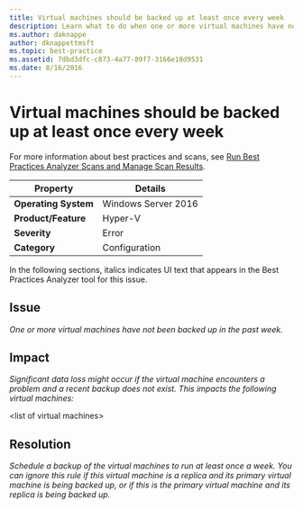 ```yaml
---
title: Virtual machines should be backed up at least once every week
description: Learn what to do when one or more virtual machines have not been backed up in the past week.
ms.author: daknappe
author: dknappettmsft
ms.topic: best-practice
ms.assetid: 7dbd3dfc-c873-4a77-89f7-3166e18d9531
ms.date: 8/16/2016
---
```

# Virtual machines should be backed up at least once every week

For more information about best practices and scans, see [Run Best Practices Analyzer Scans and Manage Scan Results](/previous-versions/windows/it-pro/windows-server-2012-R2-and-2012/hh831400(v=ws.11)).

|Property|Details|
|-|-|
|**Operating System**|Windows Server 2016|
|**Product/Feature**|Hyper-V|
|**Severity**|Error|
|**Category**|Configuration|

In the following sections, italics indicates UI text that appears in the Best Practices Analyzer tool for this issue.

## Issue
*One or more virtual machines have not been backed up in the past week.*

## Impact
*Significant data loss might occur if the virtual machine encounters a problem and a recent backup does not exist. This impacts the following virtual machines:*

\<list of virtual machines>

## Resolution
*Schedule a backup of the virtual machines to run at least once a week. You can ignore this rule if this virtual machine is a replica and its primary virtual machine is being backed up, or if this is the primary virtual machine and its replica is being backed up.*

